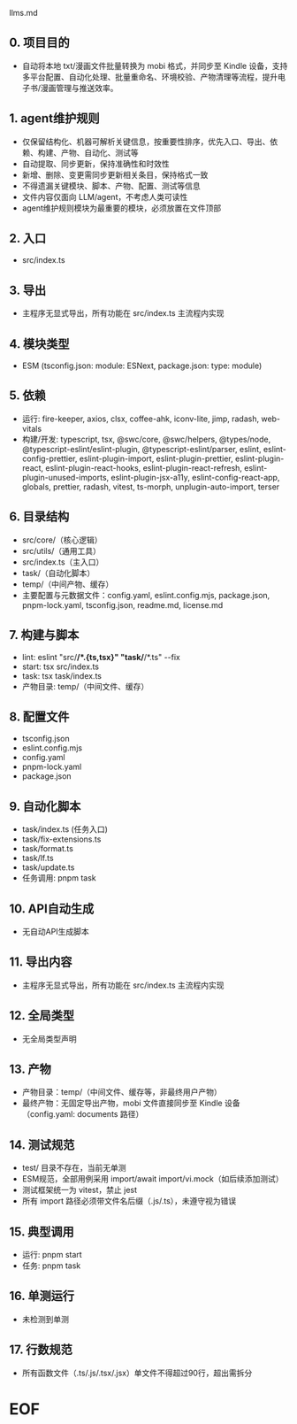 llms.md

## 0. 项目目的

- 自动将本地 txt/漫画文件批量转换为 mobi 格式，并同步至 Kindle 设备，支持多平台配置、自动化处理、批量重命名、环境校验、产物清理等流程，提升电子书/漫画管理与推送效率。

## 1. agent维护规则

- 仅保留结构化、机器可解析关键信息，按重要性排序，优先入口、导出、依赖、构建、产物、自动化、测试等
- 自动提取、同步更新，保持准确性和时效性
- 新增、删除、变更需同步更新相关条目，保持格式一致
- 不得遗漏关键模块、脚本、产物、配置、测试等信息
- 文件内容仅面向 LLM/agent，不考虑人类可读性
- agent维护规则模块为最重要的模块，必须放置在文件顶部

## 2. 入口

- src/index.ts

## 3. 导出

- 主程序无显式导出，所有功能在 src/index.ts 主流程内实现

## 4. 模块类型

- ESM (tsconfig.json: module: ESNext, package.json: type: module)

## 5. 依赖

- 运行: fire-keeper, axios, clsx, coffee-ahk, iconv-lite, jimp, radash, web-vitals
- 构建/开发: typescript, tsx, @swc/core, @swc/helpers, @types/node, @typescript-eslint/eslint-plugin, @typescript-eslint/parser, eslint, eslint-config-prettier, eslint-plugin-import, eslint-plugin-prettier, eslint-plugin-react, eslint-plugin-react-hooks, eslint-plugin-react-refresh, eslint-plugin-unused-imports, eslint-plugin-jsx-a11y, eslint-config-react-app, globals, prettier, radash, vitest, ts-morph, unplugin-auto-import, terser

## 6. 目录结构

- src/core/（核心逻辑）
- src/utils/（通用工具）
- src/index.ts（主入口）
- task/（自动化脚本）
- temp/（中间产物、缓存）
- 主要配置与元数据文件：config.yaml, eslint.config.mjs, package.json, pnpm-lock.yaml, tsconfig.json, readme.md, license.md

## 7. 构建与脚本

- lint: eslint "src/**/\*.{ts,tsx}" "task/**/\*.ts" --fix
- start: tsx src/index.ts
- task: tsx task/index.ts
- 产物目录: temp/（中间文件、缓存）

## 8. 配置文件

- tsconfig.json
- eslint.config.mjs
- config.yaml
- pnpm-lock.yaml
- package.json

## 9. 自动化脚本

- task/index.ts (任务入口)
- task/fix-extensions.ts
- task/format.ts
- task/lf.ts
- task/update.ts
- 任务调用: pnpm task <name>

## 10. API自动生成

- 无自动API生成脚本

## 11. 导出内容

- 主程序无显式导出，所有功能在 src/index.ts 主流程内实现

## 12. 全局类型

- 无全局类型声明

## 13. 产物

- 产物目录：temp/（中间文件、缓存等，非最终用户产物）
- 最终产物：无固定导出产物，mobi 文件直接同步至 Kindle 设备（config.yaml: documents 路径）

## 14. 测试规范

- test/ 目录不存在，当前无单测
- ESM规范，全部用例采用 import/await import/vi.mock（如后续添加测试）
- 测试框架统一为 vitest，禁止 jest
- 所有 import 路径必须带文件名后缀（.js/.ts），未遵守视为错误

## 15. 典型调用

- 运行: pnpm start
- 任务: pnpm task <name>

## 16. 单测运行

- 未检测到单测

## 17. 行数规范

- 所有函数文件（.ts/.js/.tsx/.jsx）单文件不得超过90行，超出需拆分

# EOF
